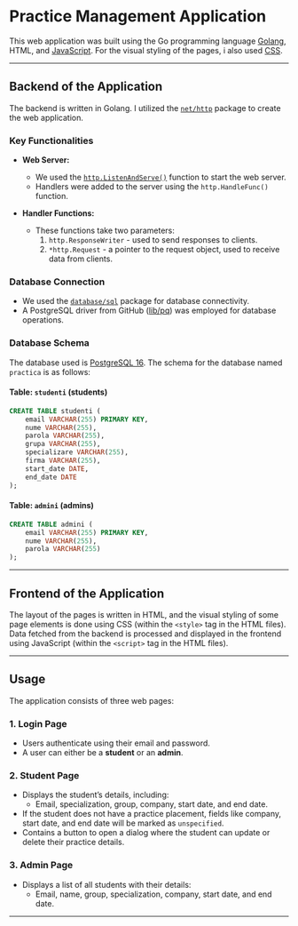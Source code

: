 # Practice Management Application

This web application was built using the Go programming language [Golang](https://go.dev/), HTML, and [JavaScript](https://developer.mozilla.org/en-US/docs/Web/JavaScript/). For the visual styling of the pages, i also used [CSS](https://developer.mozilla.org/en-US/docs/Web/CSS).

---

## Backend of the Application

The backend is written in Golang. I utilized the [`net/http`](https://pkg.go.dev/net/http) package to create the web application.

### Key Functionalities
- **Web Server:**
  - We used the [`http.ListenAndServe()`](https://pkg.go.dev/net/http#ListenAndServe) function to start the web server.
  - Handlers were added to the server using the `http.HandleFunc()` function. 

- **Handler Functions:**
  - These functions take two parameters:
    1. `http.ResponseWriter` - used to send responses to clients.
    2. `*http.Request` - a pointer to the request object, used to receive data from clients.

### Database Connection
- We used the [`database/sql`](https://pkg.go.dev/database/sql) package for database connectivity.
- A PostgreSQL driver from GitHub ([lib/pq](https://github.com/lib/pq)) was employed for database operations.

### Database Schema
The database used is [PostgreSQL 16](https://www.postgresql.org/docs/current/release-16.html). The schema for the database named `practica` is as follows:

#### Table: `studenti` (students)
```sql
CREATE TABLE studenti (
    email VARCHAR(255) PRIMARY KEY,
    nume VARCHAR(255),
    parola VARCHAR(255),
    grupa VARCHAR(255),
    specializare VARCHAR(255),
    firma VARCHAR(255),
    start_date DATE,
    end_date DATE
);
```

#### Table: `admini` (admins)
```sql
CREATE TABLE admini (
    email VARCHAR(255) PRIMARY KEY,
    nume VARCHAR(255),
    parola VARCHAR(255)
);
```

---

## Frontend of the Application

The layout of the pages is written in HTML, and the visual styling of some page elements is done using CSS (within the `<style>` tag in the HTML files). Data fetched from the backend is processed and displayed in the frontend using JavaScript (within the `<script>` tag in the HTML files).

---

## Usage

The application consists of three web pages:

### 1. Login Page
- Users authenticate using their email and password.
- A user can either be a **student** or an **admin**.

### 2. Student Page
- Displays the student’s details, including:
  - Email, specialization, group, company, start date, and end date.
- If the student does not have a practice placement, fields like company, start date, and end date will be marked as `unspecified`.
- Contains a button to open a dialog where the student can update or delete their practice details.

### 3. Admin Page
- Displays a list of all students with their details:
  - Email, name, group, specialization, company, start date, and end date.

---
